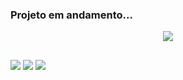 ### Projeto em andamento...
<div align="center">
  <img src='https://projeto-integrador-2.jparrigo.repl.co/home.html'>
</div>
  
  ##
 
<div>
  <a href="https://www.instagram.com/jparrigo/" target="_blank"><img src="https://img.shields.io/badge/-Instagram-%23E4405F?style=for-the-badge&logo=instagram&logoColor=white" target="_blank"></a>
 	<a href="https://www.twitch.tv/go1denn_" target="_blank"><img src="https://img.shields.io/badge/Twitch-9146FF?style=for-the-badge&logo=twitch&logoColor=white" target="_blank"></a>
 <a href="https://discord.gg/WpxEGb6Axg" target="_blank"><img src="https://img.shields.io/badge/Discord-7289DA?style=for-the-badge&logo=discord&logoColor=white" target="_blank"></a> 
</div>
